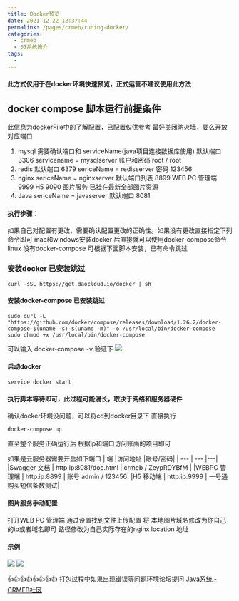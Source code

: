 ```yaml
---
title: Docker预览
date: 2021-12-22 12:37:44
permalink: /pages/crmeb/runing-docker/
categories:
  - crmeb
  - 01系统简介
tags:
  - 
---
```

#### **此方式仅用于在docker环境快速预览，正式运营不建议使用此方法**
## **docker compose** 脚本运行前提条件
此信息为dockerFile中的了解配置，已配置仅供参考
最好关闭防火墙，要么开放对应端口
1. mysql 需要确认端口和 serviceName(java项目连接数据库使用) 
   默认端口3306 
   servicename = mysqlserver
   账户和密码 root / root
2. redis 
   默认端口 6379 
   sericeName = redisserver
   密码 123456
3. nginx
   sericeName = nginxserver
   默认端口列表
   8899 WEB PC 管理端
   9999 H5
   9090 图片服务 已挂在最新全部图片资源
4. Java
   sericeName = javaserver
   默认端口 8081
   
#### **执行步骤：**
如果自己对配置有更改，需要确认配置更改的正确性。如果没有更改直接指定下列命令即可
mac和windows安装docker 后直接就可以使用docker-compose命令
linux 没有docker-compose 可根据下面脚本安装，已有命令跳过
### **安装docker** 已安装跳过
~~~
curl -sSL https://get.daocloud.io/docker | sh
~~~
#### **安装docker-compose** 已安装跳过
~~~
sudo curl -L "https://github.com/docker/compose/releases/download/1.26.2/docker-compose-$(uname -s)-$(uname -m)" -o /usr/local/bin/docker-compose
sudo chmod +x /usr/local/bin/docker-compose
~~~
可以输入 docker-compose -v 验证下
![](http://pic.xbdzz.cn/write/202112221636308.png)
#### **启动docker**

~~~
service docker start
~~~
#### **执行脚本等待即可，此过程可能漫长，取决于网络和服务器硬件**
确认docker环境没问题，可以将cd到docker目录下
直接执行 

~~~
docker-compose up  
~~~
直至整个服务正确运行后 根据ip和端口访问账面的项目即可

如果是云服务器需要开启如下端口
|    端 |访问地址  |账号/密码|
| --- | --- |---|
|Swagger 文档   |   http:ip:8081/doc.html    | crmeb / ZeypRDYBfM |
|WEBPC   管理端 |        http:ip:8899   |         账号 admin / 123456|
|H5      移动端    |    http:ip:9999      |      一号通购买短信条数测试|

#### **图片服务手动配置**
打开WEB PC 管理端 通过设置找到文件上传配置 将 本地图片域名修改为你自己的ip或者域名即可 路径修改为自己实际存在的nginx location 地址

#### 示例

![](http://pic.xbdzz.cn/write/202112221636309.png)
![](http://pic.xbdzz.cn/write/202112221636311.png)

👍👍👍👍👍👍👍👍 打包过程中如果出现错误等问题环境论坛提问 [Java系统 - CRMEB社区](https://q.crmeb.com/?categoryId=122&sequence=0)